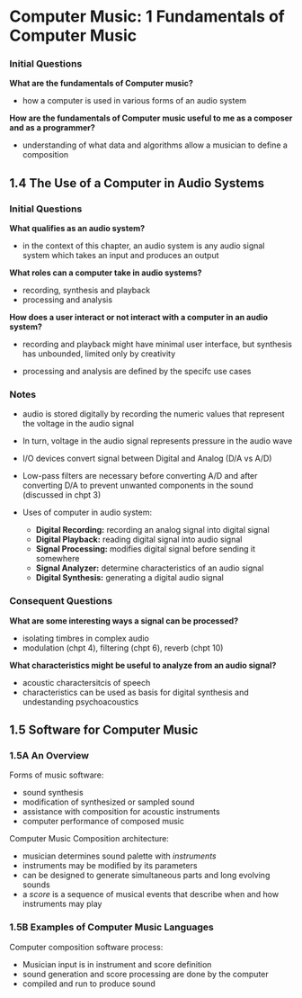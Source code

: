 # Computer Music: 1 Fundamentals of Computer Music

### Initial Questions

**What are the fundamentals of Computer music?**
- how a computer is used in various forms of an audio system

**How are the fundamentals of Computer music useful to me as a composer and as a programmer?**
- understanding of what data and algorithms allow a musician to define a
  composition

## 1.4 The Use of a Computer in Audio Systems

### Initial Questions

**What qualifies as an audio system?**

- in the context of this chapter, an audio system is any audio signal system 
  which takes an input and produces an output

**What roles can a computer take in audio systems?**

- recording, synthesis and playback
- processing and analysis

**How does a user interact or not interact with a computer in an audio system?**

- recording and playback might have minimal user interface, but synthesis has
  unbounded, limited only by creativity

- processing and analysis are defined by the specifc use cases

### Notes

- audio is stored digitally by recording the numeric values that represent the
  voltage in the audio signal

- In turn, voltage in the audio signal represents pressure in the audio wave

- I/O devices convert signal between Digital and Analog (D/A vs A/D)

- Low-pass filters are necessary before converting A/D and after converting
  D/A to prevent unwanted components in the sound (discussed in chpt 3)

- Uses of computer in audio system:
  - **Digital Recording:** recording an analog signal into digital signal
  - **Digital Playback:** reading digital signal into audio signal
  - **Signal Processing:** modifies digital signal before sending it somewhere
  - **Signal Analyzer:** determine characteristics of an audio signal
  - **Digital Synthesis:** generating a digital audio signal

### Consequent Questions

**What are some interesting ways a signal can be processed?**
- isolating timbres in complex audio
- modulation (chpt 4), filtering (chpt 6), reverb (chpt 10)

**What characteristics might be useful to analyze from an audio signal?**
- acoustic charactersitcis of speech
- characteristics can be used as basis for digital synthesis and undestanding
  psychoacoustics

## 1.5 Software for Computer Music

### 1.5A An Overview

Forms of music software:
- sound synthesis
- modification of synthesized or sampled sound
- assistance with composition for acoustic instruments
- computer performance of composed music

Computer Music Composition architecture:
- musician determines sound palette with _instruments_
- instruments may be modified by its parameters
- can be designed to generate simultaneous parts and long evolving sounds
- a _score_ is a sequence of musical events that describe when and how
  instruments may play

### 1.5B Examples of Computer Music Languages

Computer composition software process:
- Musician input is in instrument and score definition
- sound generation and score processing are done by the computer
- compiled and run to produce sound
